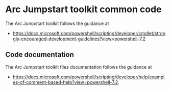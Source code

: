 # Arc Jumpstart toolkit common code

The Arc Jumpstart toolkit follows the guidance at
* https://docs.microsoft.com/powershell/scripting/developer/cmdlet/strongly-encouraged-development-guidelines?view=powershell-7.2

## Code documentation

The Arc Jumpstart toolkit files documentation follows the guidance at
*  https://docs.microsoft.com/powershell/scripting/developer/help/examples-of-comment-based-help?view=powershell-7.2.

